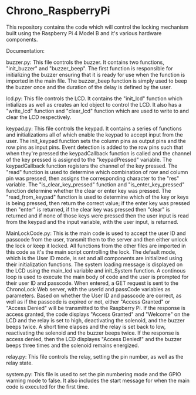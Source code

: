 # Chrono_RaspberryPi
This repository contains the code which will control the locking mechanism built using the Raspberry Pi 4 Model B and it's various hardware components.

Documentation:

buzzer.py:
This file controls the buzzer. It contains two functions, "init_buzzer" and "buzzer_beep". The first function is responsible for initializing the buzzer ensuring that it is ready for use when the function is imported in the main file. The buzzer_beep function is simply used to beep the buzzer once and the duration of the delay is defined by the user.

lcd.py:
This file controls the LCD. It contains the "init_lcd" function which intializes as well as creates an lcd object to control the LCD. It also has a "write_lcd" function and "clear_lcd" function which are used to write to and clear the LCD respectively.

keypad.py:
This file controls the keypad. It contains a series of functions and initializations all of which enable the keypad to accept input from the user. The init_keypad function sets the column pins as output pins and the row pins as input pins. Event detection is added to the row pins such that when they're pressed the keypadCallback function is called and the channel of the key pressed is assigned to the "keypadPressed" variable. The keypadCallback function registers the channel of the key pressed. The "read" function is used to determine which combination of row and column pin was pressed, then assigns the corresponding character to the "res" variable. The "is_clear_key_pressed" function and "is_enter_key_pressed" function determine whether the clear or enter key was pressed. The "read_from_keypad" function is used to determine which of the key or keys is being pressed, then return the correct value; if the enter key was pressed then "enter" is returned, if the clear key was pressed then "clear" is returned and if none of those keys were pressed then the user input is read from the keypad and the input variable, with the user input, is returned.

MainLockCode.py:
This is the main code is used to accept the user ID and passcode from the user, transmit them to the server and then either unlock the lock or keep it locked. All functions from the other files are imported in this code as it's the main script controlling the lock. The default mode, which is the User ID mode, is set and all components are initialized using their initialization functions. The system loading message is displayed on the LCD using the main_lcd variable and init_System function. A continous loop is used to execute the main body of code and the user is prompted for their user ID and passcode. When entered, a GET request is sent to the ChronoLock Web server, with the userId and passCode variables as parameters. Based on whether the User ID and passcode are correct, as well as if the passcode is expired or not, either "Access Granted" or "Access Denied" will be transmitted to the Raspberry Pi. If the response is access granted, the code displays "Access Granted" and "Welcome" on the LCD and the relay is set to high, deactivating the solenoid, and the buzzer beeps twice. A short time elapses and the relay is set back to low, reactivating the solenoid and the buzzer beeps twice. If the response is access denied, then the LCD displayes "Access Denied!" and the buzzer beeps three times and the solenoid remains energized.

relay.py:
This file controls the relay, setting the pin number, as well as the relay state.

system.py:
This file is used to set the pin numbering mode and the GPIO warning mode to false. It also includes the start message for when the main code is executed for the first time.